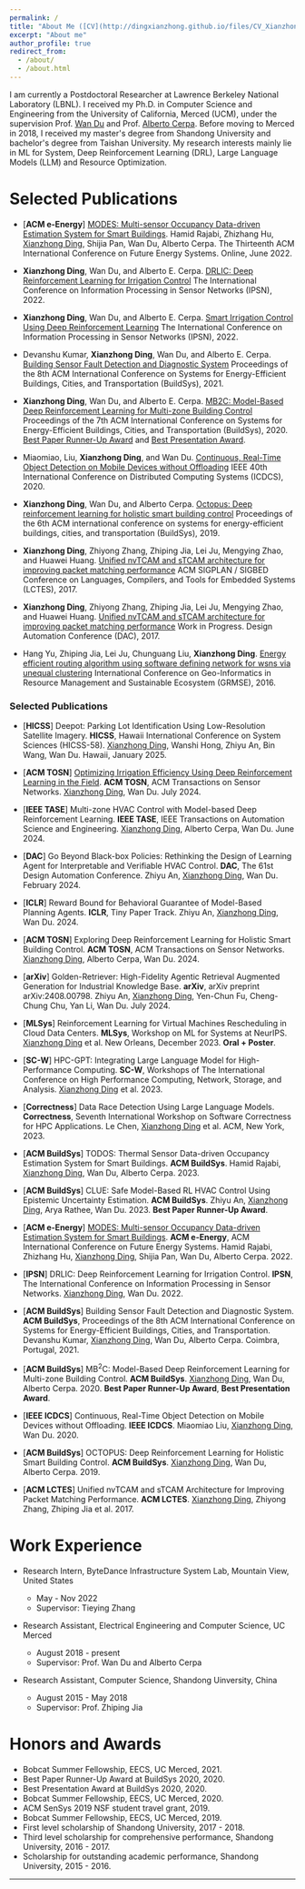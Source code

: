 ```yaml
---
permalink: /
title: "About Me ([CV](http://dingxianzhong.github.io/files/CV_Xianzhong.pdf))"
excerpt: "About me"
author_profile: true
redirect_from: 
  - /about/
  - /about.html
---
```

I am currently a Postdoctoral Researcher at Lawrence Berkeley National Laboratory (LBNL). I received my Ph.D. in Computer Science and Engineering from the University of California, Merced (UCM), under the supervision Prof. [Wan Du](https://sites.ucmerced.edu/wdu) and Prof. [Alberto Cerpa](http://www.andes.ucmerced.edu/~acerpa/). Before moving to Merced in 2018, I received my master's degree from Shandong University and bachelor's degree from Taishan University. My research interests mainly lie in ML for System, Deep Reinforcement Learning (DRL), Large Language Models (LLM) and Resource Optimization.

Selected Publications
======

* [**ACM e-Energy**] [MODES: Multi-sensor Occupancy Data-driven Estimation System for Smart Buildings](https://dl.acm.org/doi/abs/10.1145/3538637.3538852). Hamid Rajabi, Zhizhang Hu, <u>Xianzhong Ding</u>, Shijia Pan, Wan Du, Alberto Cerpa. The Thirteenth ACM International Conference on Future Energy Systems. Online, June 2022. 

* **Xianzhong Ding**, Wan Du, and Alberto E. Cerpa. [DRLIC: Deep Reinforcement Learning for Irrigation Control](https://ieeexplore.ieee.org/document/9826018) The International Conference on Information Processing in Sensor Networks (IPSN), 2022. 

* **Xianzhong Ding**, Wan Du, and Alberto E. Cerpa. [Smart Irrigation Control Using Deep Reinforcement Learning](https://ieeexplore.ieee.org/document/9826083) The International Conference on Information Processing in Sensor Networks (IPSN), 2022.


* Devanshu Kumar, **Xianzhong Ding**, Wan Du, and Alberto E. Cerpa. [Building Sensor Fault Detection and Diagnostic System](https://dl.acm.org/doi/abs/10.1145/3486611.3491122) Proceedings of the 8th ACM International Conference on Systems for Energy-Efficient Buildings, Cities, and Transportation (BuildSys), 2021.

* **Xianzhong Ding**, Wan Du, and Alberto E. Cerpa. [MB2C: Model-Based Deep Reinforcement Learning for Multi-zone Building Control](https://dl.acm.org/doi/10.1145/3408308.3427986) Proceedings of the 7th ACM International Conference on Systems for Energy-Efficient Buildings, Cities, and Transportation (BuildSys), 2020. [Best Paper Runner-Up Award](https://buildsys.acm.org/2020/) and [Best Presentation Award](https://buildsys.acm.org/2020/).
* Miaomiao, Liu, **Xianzhong Ding**, and Wan Du. [Continuous, Real-Time Object Detection on Mobile Devices without Offloading](https://ieeexplore.ieee.org/document/9355581) IEEE 40th International Conference on Distributed Computing Systems (ICDCS), 2020.

* **Xianzhong Ding**, Wan Du, and Alberto Cerpa. [Octopus: Deep reinforcement learning for holistic smart building control](https://dl.acm.org/doi/10.1145/3360322.3360857) Proceedings of the 6th ACM international conference on systems for energy-efficient buildings, cities, and transportation (BuildSys), 2019.

* **Xianzhong Ding**, Zhiyong Zhang, Zhiping Jia, Lei Ju, Mengying Zhao, and Huawei Huang. [Unified nvTCAM and sTCAM architecture for improving packet matching performance](https://dl.acm.org/doi/abs/10.1145/3140582.3081034) ACM SIGPLAN / SIGBED Conference on Languages, Compilers, and Tools for Embedded Systems (LCTES), 2017.

* **Xianzhong Ding**, Zhiyong Zhang, Zhiping Jia, Lei Ju, Mengying Zhao, and Huawei Huang. [Unified nvTCAM and sTCAM architecture for improving packet matching performance](http://www2.dac.com/events/eventdetails.aspx?id=223-120) Work in Progress. Design Automation Conference (DAC), 2017.

* Hang Yu, Zhiping Jia, Lei Ju, Chunguang Liu, **Xianzhong Ding**. [Energy efficient routing algorithm using software defining network for wsns via unequal clustering](https://link.springer.com/chapter/10.1007/978-981-10-3969-0_18) International Conference on Geo-Informatics in Resource Management and Sustainable Ecosystem (GRMSE), 2016.

### Selected Publications

* [**HICSS**] Deepot: Parking Lot Identification Using Low-Resolution Satellite Imagery. **HICSS**, Hawaii International Conference on System Sciences (HICSS-58). <u>Xianzhong Ding</u>, Wanshi Hong, Zhiyu An, Bin Wang, Wan Du. Hawaii, January 2025.

* [**ACM TOSN**] [Optimizing Irrigation Efficiency Using Deep Reinforcement Learning in the Field](https://example.com). **ACM TOSN**, ACM Transactions on Sensor Networks. <u>Xianzhong Ding</u>, Wan Du. July 2024.

* [**IEEE TASE**] Multi-zone HVAC Control with Model-based Deep Reinforcement Learning. **IEEE TASE**, IEEE Transactions on Automation Science and Engineering. <u>Xianzhong Ding</u>, Alberto Cerpa, Wan Du. June 2024.

* [**DAC**] Go Beyond Black-box Policies: Rethinking the Design of Learning Agent for Interpretable and Verifiable HVAC Control. **DAC**, The 61st Design Automation Conference. Zhiyu An, <u>Xianzhong Ding</u>, Wan Du. February 2024.

* [**ICLR**] Reward Bound for Behavioral Guarantee of Model-Based Planning Agents. **ICLR**, Tiny Paper Track. Zhiyu An, <u>Xianzhong Ding</u>, Wan Du. 2024.

* [**ACM TOSN**] Exploring Deep Reinforcement Learning for Holistic Smart Building Control. **ACM TOSN**, ACM Transactions on Sensor Networks. <u>Xianzhong Ding</u>, Alberto Cerpa, Wan Du. 2024.

* [**arXiv**] Golden-Retriever: High-Fidelity Agentic Retrieval Augmented Generation for Industrial Knowledge Base. **arXiv**, arXiv preprint arXiv:2408.00798. Zhiyu An, <u>Xianzhong Ding</u>, Yen-Chun Fu, Cheng-Chung Chu, Yan Li, Wan Du. July 2024.

* [**MLSys**] Reinforcement Learning for Virtual Machines Rescheduling in Cloud Data Centers. **MLSys**, Workshop on ML for Systems at NeurIPS. <u>Xianzhong Ding</u> et al. New Orleans, December 2023. **Oral + Poster**.

* [**SC-W**] HPC-GPT: Integrating Large Language Model for High-Performance Computing. **SC-W**, Workshops of The International Conference on High Performance Computing, Network, Storage, and Analysis. <u>Xianzhong Ding</u> et al. 2023.

* [**Correctness**] Data Race Detection Using Large Language Models. **Correctness**, Seventh International Workshop on Software Correctness for HPC Applications. Le Chen, <u>Xianzhong Ding</u> et al. ACM, New York, 2023.

* [**ACM BuildSys**] TODOS: Thermal Sensor Data-driven Occupancy Estimation System for Smart Buildings. **ACM BuildSys**. Hamid Rajabi, <u>Xianzhong Ding</u>, Wan Du, Alberto Cerpa. 2023.

* [**ACM BuildSys**] CLUE: Safe Model-Based RL HVAC Control Using Epistemic Uncertainty Estimation. **ACM BuildSys**. Zhiyu An, <u>Xianzhong Ding</u>, Arya Rathee, Wan Du. 2023. **Best Paper Runner-Up Award**.

* [**ACM e-Energy**] [MODES: Multi-sensor Occupancy Data-driven Estimation System for Smart Buildings](https://dl.acm.org/doi/abs/10.1145/3538637.3538852). **ACM e-Energy**, ACM International Conference on Future Energy Systems. Hamid Rajabi, Zhizhang Hu, <u>Xianzhong Ding</u>, Shijia Pan, Wan Du, Alberto Cerpa. 2022.

* [**IPSN**] DRLIC: Deep Reinforcement Learning for Irrigation Control. **IPSN**, The International Conference on Information Processing in Sensor Networks. <u>Xianzhong Ding</u>, Wan Du. 2022.

* [**ACM BuildSys**] Building Sensor Fault Detection and Diagnostic System. **ACM BuildSys**, Proceedings of the 8th ACM International Conference on Systems for Energy-Efficient Buildings, Cities, and Transportation. Devanshu Kumar, <u>Xianzhong Ding</u>, Wan Du, Alberto Cerpa. Coimbra, Portugal, 2021.

* [**ACM BuildSys**] MB$^2$C: Model-Based Deep Reinforcement Learning for Multi-zone Building Control. **ACM BuildSys**. <u>Xianzhong Ding</u>, Wan Du, Alberto Cerpa. 2020. **Best Paper Runner-Up Award**, **Best Presentation Award**.

* [**IEEE ICDCS**] Continuous, Real-Time Object Detection on Mobile Devices without Offloading. **IEEE ICDCS**. Miaomiao Liu, <u>Xianzhong Ding</u>, Wan Du. 2020.

* [**ACM BuildSys**] OCTOPUS: Deep Reinforcement Learning for Holistic Smart Building Control. **ACM BuildSys**. <u>Xianzhong Ding</u>, Wan Du, Alberto Cerpa. 2019.

* [**ACM LCTES**] Unified nvTCAM and sTCAM Architecture for Improving Packet Matching Performance. **ACM LCTES**. <u>Xianzhong Ding</u>, Zhiyong Zhang, Zhiping Jia et al. 2017.


Work Experience
======
* Research Intern, ByteDance Infrastructure System Lab, Mountain View, United States
  * May - Nov 2022
  * Supervisor: Tieying Zhang
* Research Assistant, Electrical Engineering and Computer Science, UC Merced
  * August 2018 - present
  * Supervisor: Prof. Wan Du and Alberto Cerpa

* Research Assistant, Computer Science, Shandong Uinversity, China
  * August 2015 - May 2018
  * Supervisor: Prof. Zhiping Jia

Honors and Awards
======
* Bobcat Summer Fellowship, EECS, UC Merced, 2021.
* Best Paper Runner-Up Award at BuildSys 2020, 2020. 
* Best Presentation Award at BuildSys 2020, 2020. 
* Bobcat Summer Fellowship, EECS, UC Merced, 2020.
* ACM SenSys 2019 NSF student travel grant, 2019. 
* Bobcat Summer Fellowship, EECS, UC Merced, 2019.
* First level scholarship of Shandong University, 2017 - 2018.
* Third level scholarship for comprehensive performance, Shandong University, 2016 - 2017.
* Scholarship for outstanding academic performance, Shandong University, 2015 - 2016. 


------

